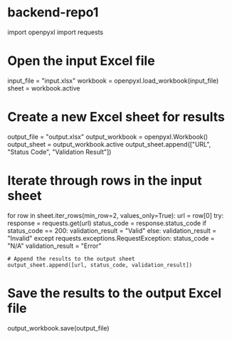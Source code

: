 # backend-repo1
import openpyxl
import requests

# Open the input Excel file
input_file = "input.xlsx"
workbook = openpyxl.load_workbook(input_file)
sheet = workbook.active

# Create a new Excel sheet for results
output_file = "output.xlsx"
output_workbook = openpyxl.Workbook()
output_sheet = output_workbook.active
output_sheet.append(["URL", "Status Code", "Validation Result"])

# Iterate through rows in the input sheet
for row in sheet.iter_rows(min_row=2, values_only=True):
    url = row[0]
    try:
        response = requests.get(url)
        status_code = response.status_code
        if status_code == 200:
            validation_result = "Valid"
        else:
            validation_result = "Invalid"
    except requests.exceptions.RequestException:
        status_code = "N/A"
        validation_result = "Error"

    # Append the results to the output sheet
    output_sheet.append([url, status_code, validation_result])

# Save the results to the output Excel file
output_workbook.save(output_file)
